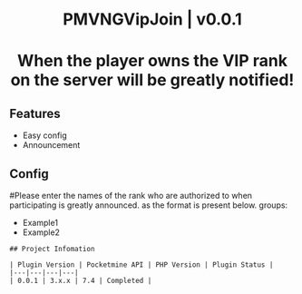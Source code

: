 <div align="center">
<h1>PMVNGVipJoin | v0.0.1<h1>
<p>When the player owns the VIP rank on the server will be greatly notified!</p>
</div>

## Features
- Easy config
- Announcement
  
## Config
  
#Please enter the names of the rank who are authorized to when participating is greatly announced. as the format is present below.
groups:
  - Example1
  - Example2
 ```
## Project Infomation

| Plugin Version | Pocketmine API | PHP Version | Plugin Status |
|---|---|---|---|
| 0.0.1 | 3.x.x | 7.4 | Completed |
 
